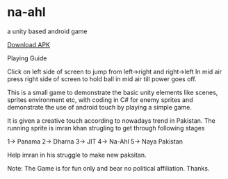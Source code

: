 # na-ahl
a unity based android game

[Download APK](https://github.com/WaqasJaved1/na-ahl/raw/master/na-ahl.apk)

Playing Guide

Click on left side of screen to jump from left->right and right->left
In mid air press right side of screen to hold ball in mid air till power goes off.



This is a small game to demonstrate the basic unity elements like scenes, sprites environment etc, with coding in C# for enemy sprites and demonstrate the use of android touch by playing a simple game.

It is given a creative touch according to nowadays trend in Pakistan. The running sprite is imran khan strugling to get through following stages

1-> Panama
2-> Dharna
3-> JIT
4-> Na-Ahl
5-> Naya Pakistan

Help imran in his struggle to make new paksitan.

Note: The Game is for fun only and bear no political affiliation. Thanks.
